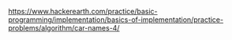 https://www.hackerearth.com/practice/basic-programming/implementation/basics-of-implementation/practice-problems/algorithm/car-names-4/
